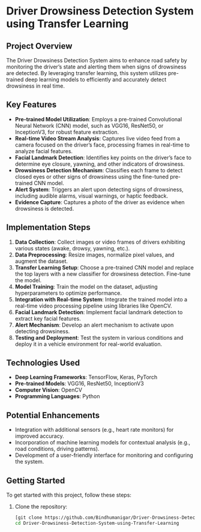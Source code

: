 # Driver Drowsiness Detection System using Transfer Learning

## Project Overview
The Driver Drowsiness Detection System aims to enhance road safety by monitoring the driver’s state and alerting them when signs of drowsiness are detected. By leveraging transfer learning, this system utilizes pre-trained deep learning models to efficiently and accurately detect drowsiness in real time.

## Key Features
- **Pre-trained Model Utilization**: Employs a pre-trained Convolutional Neural Network (CNN) model, such as VGG16, ResNet50, or InceptionV3, for robust feature extraction.
- **Real-time Video Stream Analysis**: Captures live video feed from a camera focused on the driver’s face, processing frames in real-time to analyze facial features.
- **Facial Landmark Detection**: Identifies key points on the driver’s face to determine eye closure, yawning, and other indicators of drowsiness.
- **Drowsiness Detection Mechanism**: Classifies each frame to detect closed eyes or other signs of drowsiness using the fine-tuned pre-trained CNN model.
- **Alert System**: Triggers an alert upon detecting signs of drowsiness, including audible alarms, visual warnings, or haptic feedback.
- **Evidence Capture**: Captures a photo of the driver as evidence when drowsiness is detected.

## Implementation Steps
1. **Data Collection**: Collect images or video frames of drivers exhibiting various states (awake, drowsy, yawning, etc.).
2. **Data Preprocessing**: Resize images, normalize pixel values, and augment the dataset.
3. **Transfer Learning Setup**: Choose a pre-trained CNN model and replace the top layers with a new classifier for drowsiness detection. Fine-tune the model.
4. **Model Training**: Train the model on the dataset, adjusting hyperparameters to optimize performance.
5. **Integration with Real-time System**: Integrate the trained model into a real-time video processing pipeline using libraries like OpenCV.
6. **Facial Landmark Detection**: Implement facial landmark detection to extract key facial features.
7. **Alert Mechanism**: Develop an alert mechanism to activate upon detecting drowsiness.
8. **Testing and Deployment**: Test the system in various conditions and deploy it in a vehicle environment for real-world evaluation.

## Technologies Used
- **Deep Learning Frameworks**: TensorFlow, Keras, PyTorch
- **Pre-trained Models**: VGG16, ResNet50, InceptionV3
- **Computer Vision**: OpenCV
- **Programming Languages**: Python

## Potential Enhancements
- Integration with additional sensors (e.g., heart rate monitors) for improved accuracy.
- Incorporation of machine learning models for contextual analysis (e.g., road conditions, driving patterns).
- Development of a user-friendly interface for monitoring and configuring the system.

## Getting Started
To get started with this project, follow these steps:

1. Clone the repository:
   ```bash
   [git clone https://github.com/Bindhumanigar/Driver-Drowsiness-Detection-System-using-Transfer-Learning.git
   cd Driver-Drowsiness-Detection-System-using-Transfer-Learning
